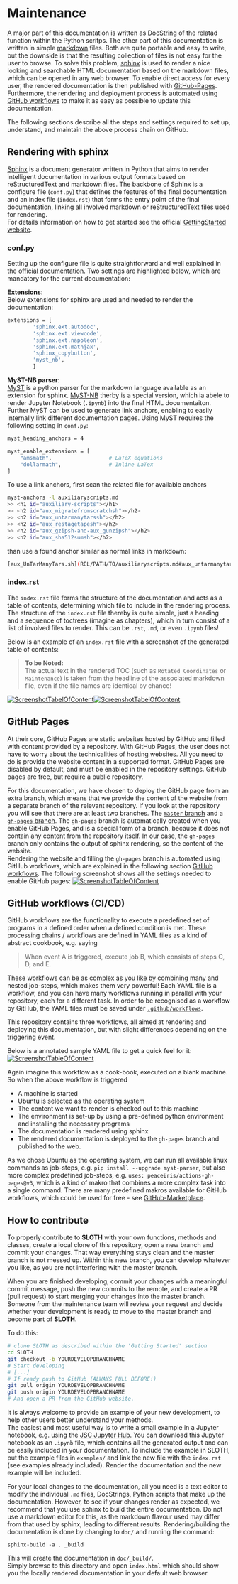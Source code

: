 # Maintenance

A major part of this documentation is written as [DocString](https://en.wikipedia.org/wiki/Docstring) of the relatad function within the Python scritps. The other part of this documentation is written in simple [markdown](https://markdown.de/) files. Both are quite portable and easy to write, but the downside is that the resulting collection of files is not easy for the user to browse. To solve this problem, [sphinx](https://www.sphinx-doc.org/en/master) is used to render a nice looking and searchable HTML documentation based on the markdown files, which can be opened in any web browser. To enable direct access for every user, the rendered documentation is then published with [GitHub-Pages](https://docs.github.com/en/pages/getting-started-with-github-pages/about-github-pages). Furthermore, the rendering and deployment process is automated using [GitHub workflows](https://docs.github.com/en/actions/using-workflows/about-workflows) to make it as easy as possible to update this documentation.

The following sections describe all the steps and settings required to set up, understand, and maintain the above process chain on GitHub.

## Rendering with sphinx

[Sphinx](https://www.sphinx-doc.org/en/master) is a document generator written in Python that aims to render intelligent documentation in various output formats based on reStructuredText and markdown files. 
The backbone of Sphinx is a configure file (`conf.py`) that defines the features of the final documentation and an index file (`index.rst`) that forms the entry point of the final documentation, linking all involved markdown or reStructuredText files used for rendering.  
For details information on how to get started see the official [GettingStarted website](https://www.sphinx-doc.org/en/master/usage/quickstart.html).

### conf.py
Setting up the configure file is quite straightforward and well explained in the [official documentation](https://www.sphinx-doc.org/en/master/usage/configuration.html). Two settings are highlighted below, which are mandatory for the current documentation:   

**Extensions**:  
Below extensions for sphinx are used and needed to render the documentation:
``` bash
extensions = [
        'sphinx.ext.autodoc',
        'sphinx.ext.viewcode',
        'sphinx.ext.napoleon',
        'sphinx.ext.mathjax',
        'sphinx_copybutton',
        'myst_nb',
        ]
```

**MyST-NB parser**:   
[MyST](https://myst-parser.readthedocs.io/en/latest/) is a python parser for the markdown language available as an extension for sphinx. [MyST-NB](https://myst-nb.readthedocs.io/en/latest/index.html) therby is a special version, which ia abele to render Jupyter Notebook (`.ipynb`) into the final HTML documentaiton. Further MyST can be used to generate link anchors, enabling to easily internally link different documentation pages. 
Using MyST requires the following setting in `conf.py`:
``` bash
myst_heading_anchors = 4

myst_enable_extensions = [
    "amsmath",                  # LaTeX equations
    "dollarmath",               # Inline LaTex
]
```

To use a link anchors, first scan the related file for available anchors
``` bash
myst-anchors -l auxiliaryscripts.md
>> <h1 id="auxiliary-scripts"></h1>
>> <h2 id="aux_migratefromscratchsh"></h2>
>> <h2 id="aux_untarmanytarssh"></h2>
>> <h2 id="aux_restagetapesh"></h2>
>> <h2 id="aux_gzipsh-and-aux_gunzipsh"></h2>
>> <h2 id="aux_sha512sumsh"></h2>
```
than use a found anchor similar as normal links in markdown:
``` bash
[aux_UnTarManyTars.sh](REL/PATH/TO/auxiliaryscripts.md#aux_untarmanytarssh)
```

### index.rst
The `index.rst` file forms the structure of the documentation and acts as a table of contents, determining which file to include in the rendering process. The structure of the `index.rst` file thereby is quite simple, just a heading and a sequence of toctrees (imagine as chapters), which in turn consist of a list of involved files to render. This can be `.rst`, `.md`, or even `.ipynb` files!

Below is an example of an `index.rst` file with a screenshot of the generated table of contents:
> **To be Noted:**   
> The actual text in the rendered TOC (such as `Rotated Coordinates` or `Maintenance`) is taken from the headline of the associated markdown file, even if the file names are identical by chance!

[![ScreenshotTabelOfContent](./ScreenshotTableOfContent_CODE.png)](./ScreenshotTableOfContent_CODE.png)[![ScreenshotTabelOfContent](./ScreenshotTableOfContent_IMG.png)](./ScreenshotTableOfContent_IMG.png)

## GitHub Pages

At their core, GitHub Pages are static websites hosted by GitHub and filled with content provided by a repository. With GitHub Pages, the user does not have to worry about the technicalities of hosting websites. All you need to do is provide the website content in a supported format. GitHub Pages are disabled by default, and must be enabled in the repository settings. GitHub pages are free, but require a public repository.

For this documentation, we have chosen to deploy the GitHub page from an extra branch, which means that we provide the content of the website from a separate branch of the relevant repository. If you look at the repository you will see that there are at least two branches. The [`master` branch](https://github.com/HPSCTerrSys/SLOTH/tree/master) and a [`gh-pages` branch](https://github.com/HPSCTerrSys/SLOTH/tree/gh-pages). The `gh-pages` branch is automatically created when you enable GitHub Pages, and is a special form of a branch, because it does not contain any content from the repository itself.  In our case, the `gh-pages` branch only contains the output of sphinx rendering, so the content of the website.   
Rendering the website and filling the `gh-pages` branch is automated using GitHub workflows, which are explained in the following section [GitHub workflows](#github-workflows-cicd). 
The following screenshot shows all the settings needed to enable GitHub pages:
[![ScreenshotTableOfContent](./ScreenshotSettingGitHubPages.png)](./ScreenshotSettingGitHubPages.png)

## GitHub workflows (CI/CD)

GitHub workflows are the functionality to execute a predefined set of programs in a defined order when a defined condition is met. 
These processing chains / workflows are defined in YAML files as a kind of abstract cookbook, e.g. saying   

> When event A is triggered, execute job B, which consists of steps C, D, and E.  

These workflows can be as complex as you like by combining many and nested job-steps, which makes them very powerful! Each YAML file is a workflow, and you can have many workflows running in parallel with your repository, each for a different task. In order to be recognised as a workflow by GitHub, the YAML files must be saved under [`.github/workflows`](https://github.com/HPSCTerrSys/SLOTH/tree/master/.github/workflows).

This repository contains three workflows, all aimed at rendering and deploying this documentation, but with slight differences depending on the triggering event.

Below is a annotated sample YAML file to get a quick feel for it:
[![ScreenshotTableOfContent](./ScreenshotYAMLFile.png)](./ScreenshotYAMLFile.png)  

Again imagine this workflow as a cook-book, executed on a blank machine. So when the above workflow is triggered 

- A machine is started
- Ubuntu is selected as the operating system
- The content we want to render is checked out to this machine
- The environment is set-up by using a pre-defined python environment and installing the necessary programs
- The documentation is rendered using sphinx
- The rendered documentation is deployed to the `gh-pages` branch and published to the web.

As we chose Ubuntu as the operating system, we can run all available linux commands as job-steps, e.g. `pip install --upgrade myst-parser`, but also more complex predefined job-steps, e.g. `uses: peaceiris/actions-gh-pages@v3`, which is a kind of makro that combines a more complex task into a single command. There are many predefined makros available for GitHub workflows, which could be used for free - see [GitHub-Marketplace](https://github.com/marketplace).


## How to contribute 
  
To properly contribute to **SLOTH** with your own functions, methods and classes, create a local clone of this repository, open a new branch and commit your changes. That way everything stays clean and the master branch is not messed up. Within this new branch, you can develop whatever you like, as you are not interfering with the master branch.  

When you are finished developing, commit your changes with a meaningful commit message, push the new commits to the remote, and create a PR (pull request) to start merging your changes into the master branch. Someone from the maintenance team will review your request and decide whether your development is ready to move to the master branch and become part of **SLOTH**.

To do this:
``` bash
# clone SLOTH as described within the 'Getting Started' section
cd SLOTH
git checkout -b YOURDEVELOPBRANCHNAME
# Start developing
# [...]
# If ready push to GitHub (ALWAYS PULL BEFORE!)
git pull origin YOURDEVELOPBRANCHNAME
git push origin YOURDEVELOPBRANCHNAME
# And open a PR from the GitHub website.
```

It is always welcome to provide an example of your new development, to help other users better understand your methods.  
The easiest and most useful way is to write a small example in a Jupyter notebook, e.g. using the [JSC Jupyter Hub](https://jupyter-jsc.fz-juelich.de/hub/home). You can download this Jupyter notebook as an `.ipynb` file, which contains all the generated output and can be easily included in your documentation. To include the example in SLOTH, put the example files in `examples/` and link the new file with the `index.rst` (see examples already included). Render the documentation and the new example will be included.

For your local changes to the documentation, all you need is a text editor to modify the individual `.md` files, DocStrings, Python scripts that make up the documentation. However, to see if your changes render as expected, we recommend that you use sphinx to build the entire documentation. Do not use a markdown editor for this, as the markdown flavour used may differ from that used by sphinx, leading to different results.
Rendering/building the documentation is done by changing to `doc/` and running the command:

```
sphinx-build -a . _build
``` 
This will create the documentation in `doc/_build/`.   
Simply browse to this directory and open `index.html` which should show you the locally rendered documentation in your default web browser.